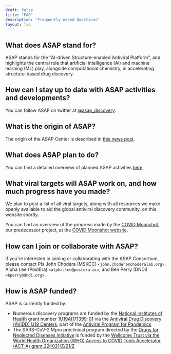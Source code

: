 ```yaml
---
draft: false
title: "FAQ"
description: "Frequently Asked Questions"
layout: faq
---
```


## What does ASAP stand for?

ASAP stands for the "AI-driven Structure-enabled Antiviral Platform", and highlights the central role that artificial intelligence (AI) and machine learning (ML) play, alongside computational chemistry, in accelerating structure-based drug discovery.

## How can I stay up to date with ASAP activities and developments?

You can follow ASAP on twitter at [@asap_discovery](https://twitter.com/asap_discovery).

## What is the origin of ASAP?

The origin of the ASAP Center is described in [this news post](https://www.choderalab.org/news/2021/10/26/asap-avidd-proposal).

## What does ASAP plan to do?

You can find a detailed overview of planned ASAP activities [here](https://www.choderalab.org/s/ASAP-Overall-component.pdf).

## What viral targets will ASAP work on, and how much progress have you made?

We plan to post a list of all viral targets, along with all resources we make openly available to aid the global antiviral discovery community, on this website shortly.

You can find an overview of the progress made by the [COVID Moonshot](https://www.nature.com/articles/d41586-021-01571-1), our predecessor project, at the [COVID Moonshot website](https://postera.ai/moonshot).

## How can I join or collaborate with ASAP?

If you're interested in joining or collaborating with the ASAP Consortium, please contact PIs John Chodera (MSKCC) `<john.chodera@choderalab.org>`, Alpha Lee (PostEra) `<alpha.lee@postera.ai>`, and Ben Perry (DNDi) `<bperry@dndi.org>`.

## How is ASAP funded?

ASAP is currently funded by:
* Numerous discovery programs are funded by the [National Institutes of Health](https://www.nih.gov/) grant number [1U19AI171399-01](https://reporter.nih.gov/search/tQZEDoMwKEyA2VFeZPJo9w/projects) via the [Antiviral Drug Discovery (AViDD) U19 Centers](https://www.niaid.nih.gov/research/antiviral-discovery), part of the [Antiviral Program for Pandemics](https://www.niaid.nih.gov/research/antivirals)
* The SARS-CoV-2 Mpro preclinical program directed by the [Drugs for Neglected Diseases Initiative](http://dndi.org) is funded by the [Wellcome Trust via the World Health Organization (WHO) Access to COVID Tools Accelerator (ACT-A) grant 224021/Z/21/Z](https://dndi.org/press-releases/2021/covid-moonshot-funded-by-wellcome-to-rapidly-develop-safe-globally-accessible-affordable-antiviral-pill/) 
